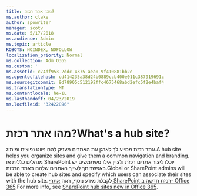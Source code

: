 ```yaml
---
title: מהו אתר רכזת?
ms.author: clake
author: spowriter
manager: scotv
ms.date: 5/17/2018
ms.audience: Admin
ms.topic: article
ROBOTS: NOINDEX, NOFOLLOW
localization_priority: Normal
ms.collection: Adm_O365
ms.custom: ''
ms.assetid: c74df953-2ddc-4375-aea0-9f410881bb2e
ms.openlocfilehash: cd414235a38d24b0889ccb400e011c387919691c
ms.sourcegitcommit: 9d78905c512192ffc4675468abd2efc5f2e4baf4
ms.translationtype: MT
ms.contentlocale: he-IL
ms.lasthandoff: 04/23/2019
ms.locfileid: "32422896"
---
```

# <a name="whats-a-hub-site"></a><span data-ttu-id="a61ee-102">מהו אתר רכזת?</span><span class="sxs-lookup"><span data-stu-id="a61ee-102">What's a hub site?</span></span>

<span data-ttu-id="a61ee-103">אתר רכזת מסייע לך לארגן את האתרים מעניק להם ניווט נפוצים ומיתוג.</span><span class="sxs-lookup"><span data-stu-id="a61ee-103">A hub site helps you organize sites and give them a common navigation and branding.</span></span> <span data-ttu-id="a61ee-104">מנהלים כללית או SharePoint יוכלו ליצור אתרים רכזת ולציין אילו משתמשים יש באפשרותך לשייך האתרים שלהם באתר הרכזת.</span><span class="sxs-lookup"><span data-stu-id="a61ee-104">Global or SharePoint admins will be able to create hub sites and specify which users can associate their sites with the hub site.</span></span> <span data-ttu-id="a61ee-105">לקבלת מידע נוסף, ראה [אתרי SharePoint רכזת חדשה ב- Office 365](https://go.microsoft.com/fwlink/?linkid=869388).</span><span class="sxs-lookup"><span data-stu-id="a61ee-105">For more info, see [SharePoint hub sites new in Office 365](https://go.microsoft.com/fwlink/?linkid=869388).</span></span>
  

